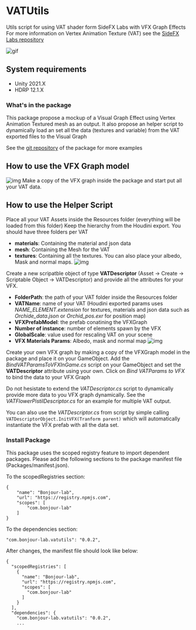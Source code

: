 # VATUtils
Utils script for using VAT shader form SideFX Labs with VFX Graph Effects
For more information on Vertex Animation Texture (VAT) see the [SideFX Labs repository](https://github.com/sideeffects/SideFXLabs)

![gif](https://i.imgur.com/QvUroaJ.gif)

System requirements
-------------------
- Unity 2021.X
- HDRP 12.1.X

### What's in the package
This package propose a mockup of a Visual Graph Effect using Vertex Animation Textured mesh as an output.
It also propose an helper script to dynamically load an set all the data (textures and variable) from the VAT exported files to the Visual Graph

See the [git repository](https://github.com/Bonjour-Interactive-Lab/Unity3D-VATUtils.git) of the package for more examples

## How to use the VFX Graph model
![img](https://i.imgur.com/kFFI8xn.png)
Make a copy of the VFX graph inside the package and start put all your VAT data.

## How to use the Helper Script
Place all your VAT Assets inside the Resources folder (everything will be loaded from this folder)
Keep the hierarchy from the Houdini export. You should have three folders per VAT
- **materials**: Containing the material and json data
- **mesh**: Containing the Mesh for the VAT
- **textures**: Containing all the textures. You can also place your albedo, Mask and normal maps.
![img](https://i.imgur.com/Ig3xazw.png)

Create a new scripatble object of type **VATDescriptor** (Asset → Create → Scriptable Object → VATDescriptor) and provide all the attributes for your VFX.
- **FolderPath**: the path of your VAT folder inside the Resources folder
- **VATName**: name of your VAT (Houdini exported params uses *NAME_ELEMENT.extension* for textures, materials and json data such as *Orchide_data.json* or *Orchid_pos.exr* for position map)
- **VFXPrefabModel**: the prefab conatining the VFXGraph
- **Number of instance**: number of elements spawn by the VFX
- **GlobalScale**: value used for rescaling VAT on your scene
- **VFX Materials Params**: Albedo, mask and normal map
![img](https://i.imgur.com/qpuC0X3.png)

Create your own VFX graph by making a copy of the VFXGraph model in the package and place it on your GameObject.
Add the *BindVATParamsToVFXInGame.cs* script on your GameObject and set the **VATDescriptor** attribute using your own.
Click on _Bind VATParams to VFX_ to bind the data to your VFX Graph

Do not hesistate to extend the *VATDescriptor.cs* script to dynamically provide more data to you VFX graph dynamically. 
See the _VATFlowerPistilDescriptor.cs_ for an example for multiple VAT output.

You can also use the _VATDescriptor.cs_ from script by simple calling ```VATDescriptorObject.InitVFX(Tranform parent)``` which will automatically instantiate the VFX prefab with all the data set.

### Install Package
This package uses the scoped registry feature to import dependent packages.
Please add the following sections to the package manifest file (Packages/manifest.json).

To the scopedRegistries section:
```
{
    "name": "Bonjour-lab",
    "url": "https://registry.npmjs.com",
    "scopes": [
        "com.bonjour-lab"
    ]
}
```

To the dependencies section:

```
"com.bonjour-lab.vatutils": "0.0.2",
```

After changes, the manifest file should look like below:
```
{
  "scopedRegistries": [
    {
      "name": "Bonjour-lab",
      "url": "https://registry.npmjs.com",
      "scopes": [
        "com.bonjour-lab"
      ]
    }
  ],
  "dependencies": {
    "com.bonjour-lab.vatutils": "0.0.2",
    ...
```

